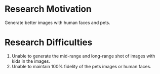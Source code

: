Research Motivation
===============
Generate better images with human faces and pets. 

Research Difficulties
===============
1. Unable to generate the mid-range and long-range shot of images with kids in the images.
2. Unable to maintain 100% fidelity of the pets images or human faces. 

